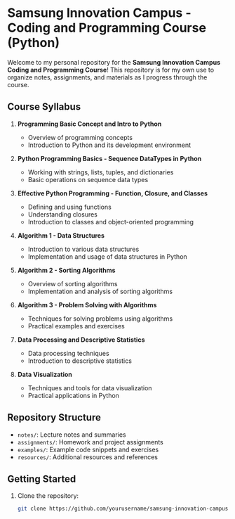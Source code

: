 # Samsung Innovation Campus - Coding and Programming Course (Python)

Welcome to my personal repository for the **Samsung Innovation Campus Coding and Programming Course**! This repository is for my own use to organize notes, assignments, and materials as I progress through the course.

## Course Syllabus

1. **Programming Basic Concept and Intro to Python**
   - Overview of programming concepts
   - Introduction to Python and its development environment

2. **Python Programming Basics - Sequence DataTypes in Python**
   - Working with strings, lists, tuples, and dictionaries
   - Basic operations on sequence data types

3. **Effective Python Programming - Function, Closure, and Classes**
   - Defining and using functions
   - Understanding closures
   - Introduction to classes and object-oriented programming

4. **Algorithm 1 - Data Structures**
   - Introduction to various data structures
   - Implementation and usage of data structures in Python

5. **Algorithm 2 - Sorting Algorithms**
   - Overview of sorting algorithms
   - Implementation and analysis of sorting algorithms

6. **Algorithm 3 - Problem Solving with Algorithms**
   - Techniques for solving problems using algorithms
   - Practical examples and exercises

7. **Data Processing and Descriptive Statistics**
   - Data processing techniques
   - Introduction to descriptive statistics

8. **Data Visualization**
   - Techniques and tools for data visualization
   - Practical applications in Python

## Repository Structure

- `notes/`: Lecture notes and summaries
- `assignments/`: Homework and project assignments
- `examples/`: Example code snippets and exercises
- `resources/`: Additional resources and references

## Getting Started

1. Clone the repository:
   ```bash
   git clone https://github.com/yourusername/samsung-innovation-campus-python.git
